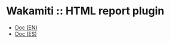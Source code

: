 Wakamiti :: HTML report plugin
====================================================================================================

- [Doc (EN)](docs/en.md)
- [Doc (ES)](docs/es.md)